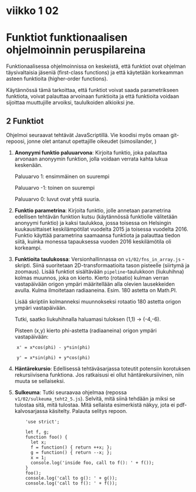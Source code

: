 # viikko 1 02


# Funktiot funktionaalisen ohjelmoinnin peruspilareina 

Funktionaalisessa ohjelmoinnissa on keskeistä, että funktiot ovat ohjelman täysivaltaisia jäseniä (first-class functions) ja että käytetään korkeamman asteen funktioita (higher-order functions). 

Käytännössä tämä tarkoittaa, että funktiot voivat saada parametrikseen funktiota, voivat palauttaa arvoinaan funktioita ja että funktioita voidaan sijoittaa muuttujille arvoiksi, taululkoiden alkioiksi jne.

## 2 Funktiot

Ohjelmoi seuraavat tehtävät JavaScriptillä.
Vie koodisi myös omaan git-repoosi, jonne olet antanut opettajille oikeudet (simosilander, )


1. <b>Anonyymi funktio paluuarvona</b>: Kirjoita funktio, joka palauttaa arvonaan anonyymin funktion, jolla voidaan verrata kahta lukua keskenään. 

    Paluuarvo  1: ensimmäinen on suurempi

    Paluuarvo -1: toinen on suurempi

    Paluuarvo  0: luvut ovat yhtä suuria.
    

2. <b>Funktio parametrina</b>: Kirjoita funktio, jolle annetaan parametrina edellisen tehtävän funktion kutsu (käytännössä funktiolle välitetään anonyymi funktio) ja kaksi taulukkoa, jossa toisessa on Helsingin kuukausittaiset keskilämpötilat vuodelta 2015 ja toisessa vuodelta 2016.
Funktio käyttää parametrina saamaansa funktiota ja palauttaa tiedon siitä, kuinka monessa tapauksessa vuoden 2016 keskilämötila oli korkeampi.


3. <b>Funktioita taulukossa</b>: Versionhallinnassa on <code>v1/02/fns_in_array.js</code> -skripti. Siinä suoritetaan 2D-transformaatioita tason pisteelle (siirtymä ja zoomaus). Lisää funktiot sisältävään <code>pipeline</code>-taulukkoon (liukuhihna) kolmas muunnos, joka on kierto. Kierto (rotaatio) kulman verran vastapäivään origon ympäri määritellään alla olevien lausekkeiden avulla.
Kulma ilmoitetaan radiaaneina. Esim. 180 astetta on Math.PI. 

    Lisää skriptiin kolmanneksi muunnokseksi rotaatio 180 astetta origon ympäri vastapäivään.

    Tutki, saatko liukuhihnalla haluamasi tuloksen (1,1) -> (-4,-6).
    
    Pisteen (x,y) kierto phi-astetta (radiaaneina) origon ympäri vastapäivään:


```
    x' = x*cos(phi) - y*sin(phi)
    
    y' = x*sin(phi) + y*cos(phi)
```


4. <b>Häntärekursio</b>: Edellisessä tehtäväsarjassa toteutit potensiin korotuksen rekursiivisena funktiona. Jos ratkaisusi ei ollut häntärekursiivinen, niin muuta se sellaiseksi.
 

5. <b>Sulkeuma</b>: Tutki seuraavaa ohjelmaa (repossa <code> v1/02/sulkeuma_teht2_5.js</code>). Selvitä, mitä siinä tehdään ja miksi se tulostaa sitä, mitä tulostaa. Mitä sellaista esimerkistä näkyy, jota ei pdf-kalvosarjassa käsitelty. Palauta selitys repoon.

    ```
        'use strict';
        
        let f, g;
        function foo() {
          let x;
          f = function() { return ++x; };
          g = function() { return --x; };
          x = 1;
          console.log('inside foo, call to f(): ' + f());
        }
        foo();  
        console.log('call to g(): ' + g()); 
        console.log('call to f(): ' + f());  
    ```

